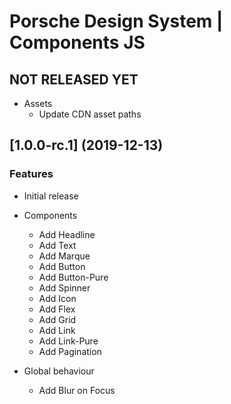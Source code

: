 # Porsche Design System | Components JS

## NOT RELEASED YET

* Assets
  * Update CDN asset paths

## [1.0.0-rc.1] (2019-12-13)

### Features
* Initial release

* Components
  * Add Headline
  * Add Text
  * Add Marque
  * Add Button
  * Add Button-Pure
  * Add Spinner
  * Add Icon
  * Add Flex
  * Add Grid
  * Add Link
  * Add Link-Pure
  * Add Pagination
  
* Global behaviour
  * Add Blur on Focus